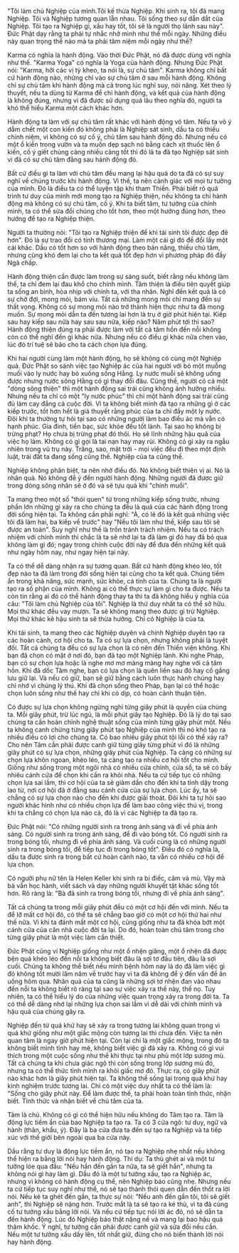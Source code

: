 "Tôi làm chủ Nghiệp của mình.Tôi kế thừa Nghiệp. Khi sinh ra, tôi đã mang Nghiệp. Tôi và Nghiệp tương quan lẫn nhau. Tôi sống theo sự dẫn dắt của Nghiệp. Tôi tạo ra Nghiệp gì, xấu hay tốt, tôi sẽ là người thọ lãnh sau này". Đức Phật dạy rằng ta phải tự nhắc nhở mình như thế mỗi ngày. Những điều này quan trọng thế nào mà ta phải tâm niệm mỗi ngày như thế?

Karma có nghĩa là hành động. Vào thời Đức Phật, nó đã được dùng với nghĩa như thế. "Karma Yoga" có nghĩa là Yoga của hành động. Nhưng Đức Phật nói: "Karma, hỡi các vị tỳ kheo, ta nói là, sự chủ tâm". Karma không chỉ bất cứ hành động nào, những chỉ vào sự chủ tâm ở sau mỗi hành động. Không chỉ sự chủ tâm khi hành động mà cả trong lúc nghĩ suy, nói năng. Xét theo lý thuyết, nếu ta dùng từ Karma để chỉ hành động, và kết quả của hành động là không đúng, nhưng vì đã được sử dụng quá lâu theo nghĩa đó, người ta khó thể hiểu Karma một cách khác hơn.

Hành động ta làm với sự chủ tâm rất khác với hành động vô tâm. Nếu ta vô ý dẫm chết một con kiến đó không phải là Nghiệp sát sinh, dầu ta có thiếu chính niệm, vì không có sự cố ý, chủ tâm sau hành động đó. Nhưng nếu có một ổ kiến trong vườn và ta muốn dẹp sạch nó bằng cách xịt thuốc lên ổ kiến, cố ý giết chúng càng nhiều càng tốt thì đó là ta đã tạo Nghiệp sát sinh vì đã có sự chủ tâm đằng sau hành động đó.

Bất cứ điều gì ta làm với chủ tâm đều mang lại hậu quả do ta đã có sự suy nghĩ về chúng trước khi hành động. Vì thế, ta nên cảnh giác với mọi tư tưởng của mình. Đó là điều ta có thể luyện tập khi tham Thiền. Phải biết rõ quá trình tư duy của mình mới mong tạo ra Nghiệp thiện, nếu không ta chỉ hành động mà không có sự chủ tâm, cố ý. Khi ta biết tâm, tư tưởng của chính mình, ta có thể sửa đổi chúng cho tốt hơn, theo một hướng đúng hơn, theo hướng để tạo ra Nghiệp thiện.

Người ta thường nói: "Tôi tạo ra Nghiệp thiện để khi tái sinh tôi được đẹp đẽ hơn". Đó là sự trao đổi có tính thương mại. Làm một cái gì đó để đổi lấy một cái khác. Dầu có tốt hơn so với hành động theo bản năng, thiếu chủ tâm, nhưng cũng khó đem lại cho ta kết quả tốt đẹp hơn vì phương pháp đó đầy Ngã chấp.

Hành động thiện cần được làm trong sự sáng suốt, biết rằng nếu không làm thế, ta chỉ đem lại đau khổ cho chính mình. Tâm thiện là điều tiên quyết giúp ta sống an bình, hòa nhịp với chính ta, với tha nhân. Nghĩ đến kết quả là có sự chờ đợi, mong mỏi, bám víu. Tất cả những mong mỏi chỉ mang đến sự thất vọng. Không có sự mong mỏi nào trở thành hiện thực như ta đã mong muốn. Sự mong mỏi dẫn ta đến tương lai hơn là trụ ở giờ phút hiện tại. Kiếp sau hay kiếp sau nữa hay sau sau nữa, kiếp nào? Năm phút tới thì sao? Hành động thiện đúng ra phải được làm với tất cả tâm hồn đến nỗi không còn có thể nghĩ đến gì khác nữa. Nhưng nếu có điều gì khác nữa chen vào, lúc đó trí tuệ sẽ bảo cho ta cách chọn lựa đúng.

Khi hai người cùng làm một hành động, họ sẽ không có cùng một Nghiệp quả. Đức Phật so sánh việc tạo Nghiệp ác của hai người với bỏ một muỗng muối vào ly nước hay bỏ xuống sống Hằng. Ly nước muỗi sẽ không uống được nhưng nước sông Hằng có gì thay đổi đâu. Cũng thế, người có cả một "dòng sông thiện" thì một hành động sai trái cũng không ảnh hưởng nhiều. Nhưng nếu ta chỉ có một "ly nước phúc" thì chỉ một hành động sai trái cũng đủ làm cay đắng cả cuộc đời. Vì ta không biết mình đã tạo ra những gì ở các kiếp trước, tốt hơn hết là giả thuyết rằng phúc của ta chỉ đầy một ly nước. Đôi khi ta thường tự hỏi tại sao có những người làm bao điều ác mà vẫn có hạnh phúc. Gia đình, tiền bạc, sức khỏe đều tốt lành. Tại sao họ không bị trừng phạt? Họ chưa bị trừng phạt đó thôi. Họ sẽ lĩnh những hậu quả của việc họ làm. Không có gì gọi là tai nạn hay may rủi. Không có gì xảy ra ngẫu nhiên trong vũ trụ này. Trăng, sao, mặt trời - mọi việc đều đi theo một định luật, trái đất ta đang sống cũng thế. Nghiệp của ta cũng thế.

Nghiệp không phân biệt, ta nên nhớ điều đó. Nó không biết thiên vị ai. Nó là nhân quả. Nó không để ý đến người hành động. Những người đã được giữ trong dòng sông nhân sẽ ở đó và sẽ tựu quả khi "chính muồi". 

Ta mang theo một số "thói quen" từ trong những kiếp sống trước, nhưng phần lớn những gì xảy ra cho chúng ta đều là quả của các hành động trong đời sống hiện tại. Ta không cần phải nghĩ: "À, có lẽ đó là kết quả những việc tôi đã làm hai, ba kiếp về trước" hay "Nếu tôi làm như thế, kiếp sau tôi sẽ được an toàn". Suy nghĩ như thế là trốn tránh trách nhiệm. Nếu ta có trách nhiệm với chính mình thì chắc là ta sẽ nhớ lại ta đã làm gì đó hay đã bỏ qua không làm gì đó; ngay trong chính cuộc đời này để đưa đến những kết quả như ngày hôm nay, như ngay hiện tại này.

Ta có thể dễ dàng nhận ra sự tương quan. Bất cứ hành động khéo léo, tốt đẹp nào ta đã làm trong đời sống hiện tại cũng cho ta kết quả. Chúng tiềm ẩn trong khả năng, sức mạnh, sức khỏe, cá tính của ta. Chúng ta là người tạo ra số phận của mình. Không ai có thể thực sự làm gì cho ta được. Nếu ta còn tin rằng ai đó có thể hành động thay ta thì ta đã không hiểu ý nghĩa của câu: "Tôi làm chủ Nghiệp của tôi". Nghiệp là thứ duy nhất ta có thể sở hữu. Mọi thứ khác đều vay mượn. Ta sẽ không mang theo được gì trừ Nghiệp. Mọi thứ khác kẻ hậu sinh ta sẽ thừa hưởng. Chỉ có Nghiệp là của ta.

Khi tái sinh, ta mang theo các Nghiệp duyên và chính Nghiệp duyên tạo ra các hoàn cảnh, cơ hội cho ta. Ta có sự lựa chọn, nhưng không phải là tuyệt đối. Tất cả chúng ta đều có sự lựa chọn là có nên đến Thiền viện không. Khi bạn đã chọn có mặt ở nơi đó, bạn đã tạo một Nghiệp lành. Khi nghe Pháp, bạn có sự chọn lựa hoặc là nghe mơ mơ màng màng hay nghe với cả tâm hồn. Khi đã dốc Tâm nghe, bạn có lựa chọn là quên liền sau đó hay cố gắng lưu giữ lại. Và nếu có giữ, bạn sẽ giữ bằng cách luôn thực hành chúng hay chỉ nhớ vì chúng lý thú. Khi đã chọn sống theo Pháp, bạn lại có thể hoặc chọn luôn sống như thế hay chỉ khi có dịp, có hoàn cảnh thuận tiện. 

Có được sự lựa chọn không ngừng nghỉ từng giây phút là quyền của chúng ta. Mỗi giây phút, trừ lúc ngủ, là mỗi phút giây tạo Nghiệp. Đó là lý do tại sao chúng ta cần hoàn chỉnh nghệ thuật sống của mình từng giây phút một. Nếu ta không canh chừng từng giây phút tạo Nghiệp của mình thì nó khó tạo ra nhiều điều có lợi cho chúng ta. Có bao nhiêu giây phút tội lỗi có thể xảy ra? Cho nên Tâm cần phải được canh giữ từng giây từng phút vì đó là những giây phút có sự lựa chọn, những giây phút của Nghiệp. Ta càng có những sự chọn lựa khôn ngoan, khéo léo, ta càng tạo ra nhiều cơ hội tốt cho mình. Giống như sống trong một ngôi nhà có nhiều cửa chính, cửa sổ, ta sẽ có bấy nhiêu cánh cửa để chọn khi cần ra khỏi nhà. Nếu ta cứ tiếp tục có những chọn lựa sai lầm, thì cơ hội của ta sẽ giảm dần cho đến khi ta tỉnh dậy trong lao từ, nơi cơ hội đã ở đằng sau cánh cửa của sự lựa chọn. Lúc ấy, ta sẽ chẳng có sự lựa chọn nào cho đến khi được giải thoát. Đôi khi ta tự hỏi sao người khác hình như có nhiều chọn lựa để làm bao công việc thú vị, trong khi ta chẳng có chọn lựa nào cả, đó là vì các Nghiệp ta đã tạo ra.

Đức Phật nói: "Có những người sinh ra trong ánh sáng và đi về phía ánh sáng. Có người sinh ra trong ánh sáng, để đi vào bóng tốt. Có người sinh ra trong bóng tối, nhưng đi về phía ánh sáng. Và cuối cùng là có những người sinh ra trong bóng tối, để tiếp tục đi trong bóng tốt". Điều đó có nghĩa là, dầu ta được sinh ra trong bất cứ hoàn cảnh nào, ta vẫn có nhiều cơ hội để lựa chọn.

Có người phụ nữ tên là Helen Keller khi sinh ra bị điếc, câm và mù. Vậy mà bà vẫn học hành, viết sách và dạy những người khuyết tật khác sống tốt hơn. Rõ ràng là: "Bà đã sinh ra trong bóng tối, nhưng đi về phía ánh sáng".

Tất cả chúng ta trong mỗi giây phút đều có một cơ hội đến với mình. Nếu ta để lỡ mất cơ hội đó, có thể ta sẽ chẳng bao giờ có một cơ hội thứ hai như thế nữa. Vì khi ta đánh mất một cơ hội, cũng giống như ta đã khóa bớt một cánh cửa của căn nhà cuộc đời ta lại. Do đó, hoàn toàn chú tâm trong cho từng giây phút là một việc làm cần thiết.

Đức Phật cũng ví Nghiệp giống như một ổ nhện giăng, một ổ nhện đã được bện quá khéo léo đến nỗi ta không biết đâu là sợi tơ đầu tiên, đâu là sợi cuối. Chúng ta không thể biết nếu mình bệnh hôm nay là do đã làm việc gì đó không tốt mười lăm năm về trước hay vì ta đã không để ý đến vấn đề ăn uống hôm qua. Nhân quả của ta cũng là những sợi tơ nhện đan vào nhau đến nỗi ta không biết rõ ràng tại sao sự việc xảy ra thế này, thế nọ. Tuy nhiên, ta có thể hiểu lý do của những việc quan trọng xảy ra trong đời ta. Ta có thể dễ dàng nhớ lại những lựa chọn sai lầm vì dễ dãi với chính mình và hậu quả của chúng gây ra.

Nghiệp đến từ quá khứ hay sẽ xảy ra trong tương lai không quan trọng vì quá khứ giống như một giấc mộng còn tương lai thì chưa đến. Việc ta nên quan tâm là ngay giờ phút hiện tại. Còn lại chỉ là một giấc mộng, trong đó ta không biết mình tỉnh hay mê, không biết việc gì đã xảy ra. Không có gì vui thích trong một cuộc sống như thế khi thực tại như phủ một lớp sương mù. Tất cả chúng ta khi chưa giác ngộ thì còn sống trong lớp sương mù đó, nhưng ta có thể thức tỉnh mình ra khỏi giấc mơ đó. Thực ra, có giây phút nào khác hơn là giây phút hiện tại. Ta không thể sống lại trong quá khứ hay kinh nghiệm trước tương lai. Chỉ có một việc duy nhất ta có thể làm là: "Sống cho giây phút này. Để làm được thế, ta phải hoàn toàn tỉnh thức, nhận biết. Tỉnh thức và nhận biết về chủ tâm của ta.

Tâm là chủ. Không có gì có thể hiện hữu nếu không do Tâm tạo ra. Tâm là động lực tiềm ẩn của bao Nghiệp ta tạo ra. Ta có 3 cửa ngõ: tư duy, ngữ và hành (thân, khẩu, ý). Đây là ba cửa đưa ta đến sự tạo ra Nghiệp và ta tiếp xúc với thế giới bên ngoài qua ba cửa này.

Dầu rằng tư duy là động lực tiềm ẩn, nó tạo ra Nghiệp nhẹ nhất nếu không thể hiện ra bằng lời nói hay hành động. Thí dụ: Ta thù ghét ai và một tư tưởng lóe qua đầu: "Nếu hắn đến gần ta nữa, ta sẽ giết hắn", nhưng ta không nói gì hay làm gì. Dầu đó là một tư tưởng xấu, tạo ra Nghiệp ác, nhưng vì không có hành động cụ thể, nên Nghiệp báo cũng nhẹ. Nhưng nếu ta cứ tiếp tục suy nghĩ như thế, nó sẽ tạo thành thói quen dẫn đến thốt ra lời nói. Nếu kẻ ta ghét đến gần, ta thực sự nói: "Nếu anh đến gần tôi, tôi sẽ giết anh", thì Nghiệp sẽ nặng hơn. Trước mắt là ta sẽ tạo ra kẻ thù, vì ta đã củng cố tư tưởng xấu bằng lời nói. Và nếu cứ tiếp tục nói lời ác đó, nó sẽ dẫn ta đến hành động. Lúc đó Nghiệp báo thật nặng nề và mang lại bao hậu quả thảm khốc. Ý nghĩ, tư tưởng cần phải được canh giữ và sửa đổi nếu cần. Nếu một tư tưởng xấu dấy lên, tốt nhất giữ, đừng cho nó biến thành lời nói hay hành động.
